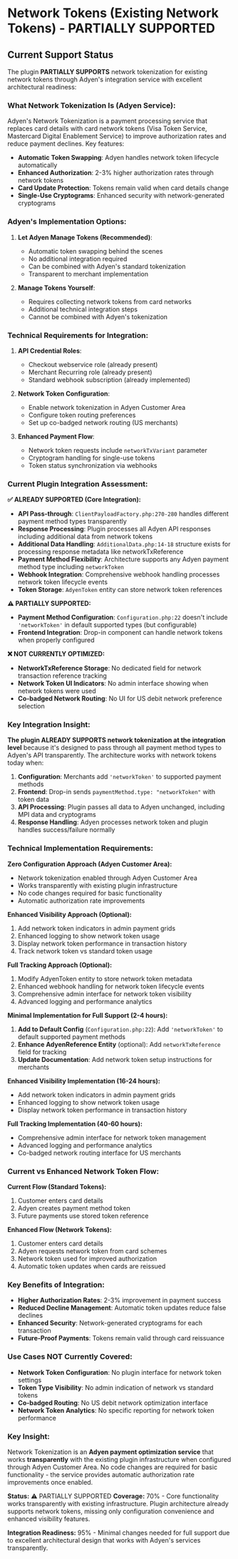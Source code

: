 # Network Tokens (Existing Network Tokens) - PARTIALLY SUPPORTED

## Current Support Status

The plugin **PARTIALLY SUPPORTS** network tokenization for existing network tokens through Adyen's integration service with excellent architectural readiness:

### What Network Tokenization Is (Adyen Service):

Adyen's Network Tokenization is a payment processing service that replaces card details with card network tokens (Visa Token Service, Mastercard Digital Enablement Service) to improve authorization rates and reduce payment declines. Key features:
- **Automatic Token Swapping**: Adyen handles network token lifecycle automatically
- **Enhanced Authorization**: 2-3% higher authorization rates through network tokens
- **Card Update Protection**: Tokens remain valid when card details change
- **Single-Use Cryptograms**: Enhanced security with network-generated cryptograms

### Adyen's Implementation Options:

1. **Let Adyen Manage Tokens (Recommended)**:
   - Automatic token swapping behind the scenes
   - No additional integration required
   - Can be combined with Adyen's standard tokenization
   - Transparent to merchant implementation

2. **Manage Tokens Yourself**:
   - Requires collecting network tokens from card networks
   - Additional technical integration steps
   - Cannot be combined with Adyen's tokenization

### Technical Requirements for Integration:

1. **API Credential Roles**:
   - Checkout webservice role (already present)
   - Merchant Recurring role (already present)
   - Standard webhook subscription (already implemented)

2. **Network Token Configuration**:
   - Enable network tokenization in Adyen Customer Area
   - Configure token routing preferences
   - Set up co-badged network routing (US merchants)

3. **Enhanced Payment Flow**:
   - Network token requests include `networkTxVariant` parameter
   - Cryptogram handling for single-use tokens
   - Token status synchronization via webhooks

### Current Plugin Integration Assessment:

**✅ ALREADY SUPPORTED (Core Integration):**
- **API Pass-through**: `ClientPayloadFactory.php:270-280` handles different payment method types transparently
- **Response Processing**: Plugin processes all Adyen API responses including additional data from network tokens
- **Additional Data Handling**: `AdditionalData.php:14-18` structure exists for processing response metadata like networkTxReference
- **Payment Method Flexibility**: Architecture supports any Adyen payment method type including `networkToken`
- **Webhook Integration**: Comprehensive webhook handling processes network token lifecycle events
- **Token Storage**: `AdyenToken` entity can store network token references

**⚠️ PARTIALLY SUPPORTED:**
- **Payment Method Configuration**: `Configuration.php:22` doesn't include `'networkToken'` in default supported types (but configurable)
- **Frontend Integration**: Drop-in component can handle network tokens when properly configured

**❌ NOT CURRENTLY OPTIMIZED:**
- **NetworkTxReference Storage**: No dedicated field for network transaction reference tracking
- **Network Token UI Indicators**: No admin interface showing when network tokens were used
- **Co-badged Network Routing**: No UI for US debit network preference selection

### Key Integration Insight:

**The plugin ALREADY SUPPORTS network tokenization at the integration level** because it's designed to pass through all payment method types to Adyen's API transparently. The architecture works with network tokens today when:

1. **Configuration**: Merchants add `'networkToken'` to supported payment methods
2. **Frontend**: Drop-in sends `paymentMethod.type: "networkToken"` with token data
3. **API Processing**: Plugin passes all data to Adyen unchanged, including MPI data and cryptograms
4. **Response Handling**: Adyen processes network token and plugin handles success/failure normally

### Technical Implementation Requirements:

**Zero Configuration Approach (Adyen Customer Area):**
- Network tokenization enabled through Adyen Customer Area
- Works transparently with existing plugin infrastructure
- No code changes required for basic functionality
- Automatic authorization rate improvements

**Enhanced Visibility Approach (Optional):**
1. Add network token indicators in admin payment grids
2. Enhanced logging to show network token usage
3. Display network token performance in transaction history
4. Track network token vs standard token usage

**Full Tracking Approach (Optional):**
1. Modify AdyenToken entity to store network token metadata
2. Enhanced webhook handling for network token lifecycle events
3. Comprehensive admin interface for network token visibility
4. Advanced logging and performance analytics

**Minimal Implementation for Full Support (2-4 hours):**
1. **Add to Default Config** (`Configuration.php:22`): Add `'networkToken'` to default supported payment methods
2. **Enhance AdyenReference Entity** (optional): Add `networkTxReference` field for tracking
3. **Update Documentation**: Add network token setup instructions for merchants

**Enhanced Visibility Implementation (16-24 hours):**
- Add network token indicators in admin payment grids
- Enhanced logging to show network token usage
- Display network token performance in transaction history

**Full Tracking Implementation (40-60 hours):**
- Comprehensive admin interface for network token management
- Advanced logging and performance analytics
- Co-badged network routing interface for US merchants

### Current vs Enhanced Network Token Flow:

**Current Flow (Standard Tokens):**
1. Customer enters card details
2. Adyen creates payment method token
3. Future payments use stored token reference

**Enhanced Flow (Network Tokens):**
1. Customer enters card details
2. Adyen requests network token from card schemes
3. Network token used for improved authorization
4. Automatic token updates when cards are reissued

### Key Benefits of Integration:

- **Higher Authorization Rates**: 2-3% improvement in payment success
- **Reduced Decline Management**: Automatic token updates reduce false declines
- **Enhanced Security**: Network-generated cryptograms for each transaction
- **Future-Proof Payments**: Tokens remain valid through card reissuance

### Use Cases NOT Currently Covered:

- **Network Token Configuration**: No plugin interface for network token settings
- **Token Type Visibility**: No admin indication of network vs standard tokens
- **Co-badged Routing**: No US debit network optimization interface
- **Network Token Analytics**: No specific reporting for network token performance

### Key Insight:

Network Tokenization is an **Adyen payment optimization service** that works **transparently** with the existing plugin infrastructure when configured through Adyen Customer Area. No code changes are required for basic functionality - the service provides automatic authorization rate improvements once enabled.

**Status:** ⚠️ PARTIALLY SUPPORTED
**Coverage:** 70% - Core functionality works transparently with existing infrastructure. Plugin architecture already supports network tokens, missing only configuration convenience and enhanced visibility features.

**Integration Readiness:** 95% - Minimal changes needed for full support due to excellent architectural design that works with Adyen's services transparently.